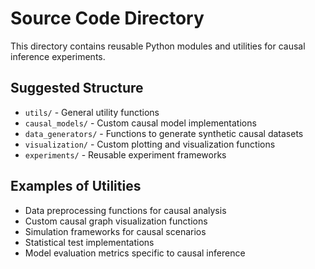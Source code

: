 # Source Code Directory

This directory contains reusable Python modules and utilities for causal inference experiments.

## Suggested Structure

- `utils/` - General utility functions
- `causal_models/` - Custom causal model implementations
- `data_generators/` - Functions to generate synthetic causal datasets
- `visualization/` - Custom plotting and visualization functions
- `experiments/` - Reusable experiment frameworks

## Examples of Utilities

- Data preprocessing functions for causal analysis
- Custom causal graph visualization functions
- Simulation frameworks for causal scenarios
- Statistical test implementations
- Model evaluation metrics specific to causal inference